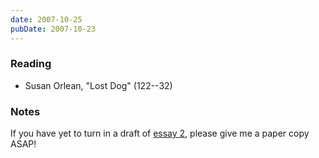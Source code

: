 ```yaml
---
date: 2007-10-25
pubDate: 2007-10-23
---
```


### Reading

* Susan Orlean, "Lost Dog" (122--32)

### Notes

If you have yet to turn in a draft of [essay 2](../syllabus#essay-2), please give me a paper copy ASAP!
